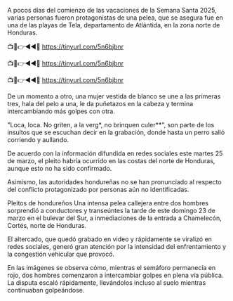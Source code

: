 A pocos días del comienzo de las vacaciones de la Semana Santa 2025, varias personas fueron protagonistas de una pelea, que se asegura fue en una de las playas de Tela, departamento de Atlántida, en la zona norte de Honduras.


📺📱👉◄◄🔴  https://tinyurl.com/5n6bjbnr

📺📱👉◄◄🔴  https://tinyurl.com/5n6bjbnr

📺📱👉◄◄🔴  https://tinyurl.com/5n6bjbnr


De un momento a otro, una mujer vestida de blanco se une a las primeras tres, hala del pelo a una, le da puñetazos en la cabeza y termina intercambiando más golpes con otra.

"Loca, loca. No griten, a la verg*, no brinquen culer**", son parte de los insultos que se escuchan decir en la grabación, donde hasta un perro salió corriendo y aullando.


De acuerdo con la información difundida en redes sociales este martes 25 de marzo, el pleito habría ocurrido en las costas del norte de Honduras, aunque esto no ha sido confirmado.

Asimismo, las autoridades hondureñas no se han pronunciado al respecto del conflicto protagonizado por personas aún no identificadas.

Pleitos de hondureños
Una intensa pelea callejera entre dos hombres sorprendió a conductores y transeúntes la tarde de este domingo 23 de marzo en el bulevar del Sur, a inmediaciones de la entrada a Chamelecón, Cortés, norte de Honduras.

El altercado, que quedó grabado en video y rápidamente se viralizó en redes sociales, generó gran atención por la intensidad del enfrentamiento y la congestión vehicular que provocó.

En las imágenes se observa cómo, mientras el semáforo permanecía en rojo, dos hombres comenzaron a intercambiar golpes en plena vía pública. La disputa escaló rápidamente, llevándolos incluso al suelo mientras continuaban golpeándose.

